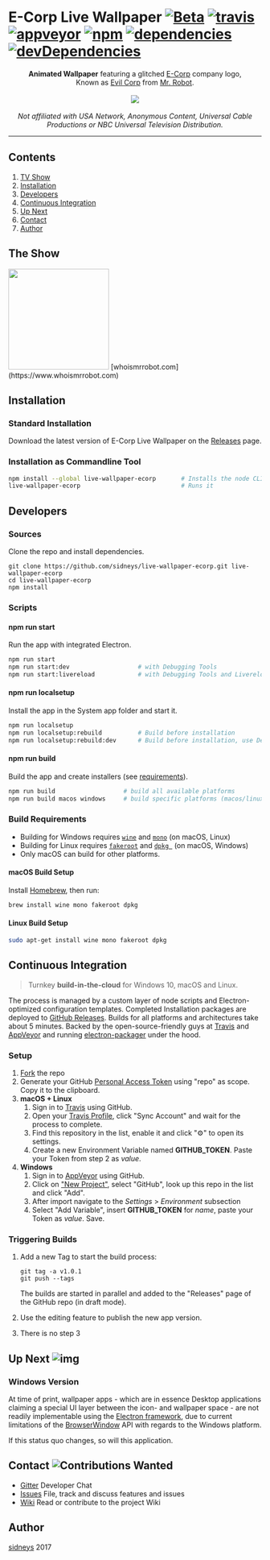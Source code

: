 # E-Corp Live Wallpaper [![Beta](https://img.shields.io/badge/status-alpha-blue.svg?style=flat)]() [![travis](https://img.shields.io/travis/sidneys/live-wallpaper-ecorp.svg?style=flat)](https://travis-ci.org/sidneys/live-wallpaper-ecorp) [![appveyor](https://ci.appveyor.com/api/projects/status/oc57pq7hfslqg3ru?svg=true)](https://ci.appveyor.com/project/sidneys/live-wallpaper-ecorp) [![npm](https://img.shields.io/npm/v/live-wallpaper-ecorp.svg?style=flat)](https://npmjs.com/package/live-wallpaper-ecorp) [![dependencies](https://img.shields.io/david/sidneys/live-wallpaper-ecorp.svg?style=flat-square)](https://npmjs.com/package/live-wallpaper-ecorp) [![devDependencies](https://img.shields.io/david/dev/sidneys/live-wallpaper-ecorp.svg?style=flat-square)](https://npmjs.com/package/live-wallpaper-ecorp)

<p align="center">
  <b>Animated Wallpaper</b> featuring a glitched <a href="http://mrrobot.wikia.com/wiki/E_Corp">E-Corp</a> company logo,<br>
 Known as <a href="http://mrrobot.wikia.com/wiki/E_Corp">Evil Corp</a> from <a href="https://www.whoismrrobot.com">Mr. Robot</a>.<br><br>
  <img src="https://raw.githubusercontent.com/sidneys/live-wallpaper-ecorp/release/resources/screenshots/screenshot-macos-2.gif"/><br><br>
  <i>Not affiliated with USA Network, Anonymous Content, Universal Cable Productions or NBC Universal Television Distribution.</i>
</p>

------


## Contents

1. [TV Show](#tv-show)
1. [Installation](#installation)
1. [Developers](#development)
1. [Continuous Integration](#continuous-integration)
1. [Up Next](#up-next)
1. [Contact](#contact)
1. [Author](#author)


## <a name="tv-show"></a>The Show

<img data-canonical-src="https://upload.wikimedia.org/wikipedia/commons/4/4b/Mr._Robot_Logo.svg" src="https://upload.wikimedia.org/wikipedia/commons/4/4b/Mr._Robot_Logo.svg" width="200" />   
[whoismrrobot.com](https://www.whoismrrobot.com)


## <a name="installation"/></a> Installation

### Standard Installation

Download the latest version of E-Corp Live Wallpaper on the [Releases](https://github.com/sidneys/live-wallpaper-ecorp/releases) page.

### Installation as Commandline Tool

```bash
npm install --global live-wallpaper-ecorp		# Installs the node CLI module
live-wallpaper-ecorp							# Runs it
```


## <a name="developers"/></a> Developers

### Sources

Clone the repo and install dependencies.

```shell
git clone https://github.com/sidneys/live-wallpaper-ecorp.git live-wallpaper-ecorp
cd live-wallpaper-ecorp
npm install
```

### Scripts

#### npm run **start**

Run the app with integrated Electron.

```bash
npm run start
npm run start:dev 					# with Debugging Tools
npm run start:livereload 			# with Debugging Tools and Livereload
```

#### npm run **localsetup**

Install the app in the System app folder and start it.

```bash
npm run localsetup
npm run localsetup:rebuild			# Build before installation
npm run localsetup:rebuild:dev 		# Build before installation, use Developer Tools
```

#### npm run **build**

Build the app and create installers (see [requirements](#build-requirements)).

```bash
npm run build					# build all available platforms
npm run build macos windows		# build specific platforms (macos/linux/windows)
```

### Build Requirements

* Building for Windows requires [`wine`](https://winehq.org) and [`mono`](https://nsis.sourceforge.net/Docs/Chapter3.htm) (on macOS, Linux)
* Building for Linux requires  [`fakeroot`](https://wiki.debian.org/FakeRoot) and [`dpkg `](https://wiki.ubuntuusers.de/dpkg/) (on macOS, Windows)
* Only macOS can build for other platforms.

#### macOS Build Setup

Install [Homebrew](https://brew.sh), then run:

```bash
brew install wine mono fakeroot dpkg
```

#### Linux  Build Setup

```bash
sudo apt-get install wine mono fakeroot dpkg
```


## <a name="continuous-integration"/></a> Continuous Integration

> Turnkey **build-in-the-cloud** for Windows 10, macOS and Linux.

The process is managed by a custom layer of node scripts and Electron-optimized configuration templates.
Completed Installation packages are deployed to [GitHub Releases](https://github.com/sidneys/live-wallpaper-ecorp/releases). Builds for all platforms and architectures take about 5 minutes.
Backed by the open-source-friendly guys at [Travis](https://travis-ci.org/) and [AppVeyor](https://ci.appveyor.com/) and running [electron-packager](https://github.com/electron-userland/electron-packager) under the hood.

### Setup

1.  [Fork](https://github.com/sidneys/live-wallpaper-ecorp/fork) the repo
2.  Generate your GitHub [Personal Access Token](https://github.com/settings/tokens) using "repo" as scope. Copy it to the clipboard.
3.  **macOS + Linux**
     1. Sign in to [Travis](https://travis-ci.org/) using GitHub.
     2. Open your [Travis Profile](https://travis-ci.org/profile), click "Sync Account" and wait for the process to complete.
     3. Find this repository in the list, enable it and click "⚙" to open its settings.
     4. Create a new Environment Variable named **GITHUB_TOKEN**. Paste your Token from step 2 as *value*. 
4.  **Windows**
     1. Sign in to [AppVeyor](https://ci.appveyor.com/) using GitHub.
     2. Click on ["New Project"](https://ci.appveyor.com/projects/new), select "GitHub", look up this repo in the list and click "Add".
     3. After import navigate to the *Settings* > *Environment* subsection
     4. Select "Add Variable", insert **GITHUB_TOKEN** for *name*, paste your Token as *value*. Save.

### Triggering Builds

1. Add a new Tag to start the build process:

   ```shell
   git tag -a v1.0.1
   git push --tags
   ```
   The builds are started in parallel and added to the "Releases" page of the GitHub repo (in draft mode).

2. Use the editing feature to publish the new app version.

3. There is no step 3


## <a name="up-next"/></a> Up Next ![img](https://img.shields.io/badge/proposals-welcome-green.svg?style=flat)

### Windows Version
At time of print, wallpaper apps - which are in essence Desktop applications claiming a special UI layer between the icon- and wallpaper space - are not readily implementable using the [Electron framework](http://electron.atom.io), due to current limitations of the [BrowserWindow](https://github.com/electron/electron/blob/master/docs/api/browser-window.md) API with regards to the Windows platform.

If this status quo changes, so will this application.


## <a name="contribute"/></a> Contact ![Contributions Wanted](https://img.shields.io/badge/contributions-wanted-red.svg?style=flat)

* [Gitter](https://gitter.im/sidneys/live-wallpaper-ecorp) Developer Chat
* [Issues](https://github.com/sidneys/live-wallpaper-ecorp/issues) File, track and discuss features and issues
* [Wiki](https://github.com/sidneys/live-wallpaper-ecorp/wiki) Read or contribute to the project Wiki


## <a name="author"/></a> Author

[sidneys](https://sidneys.github.io) 2017
